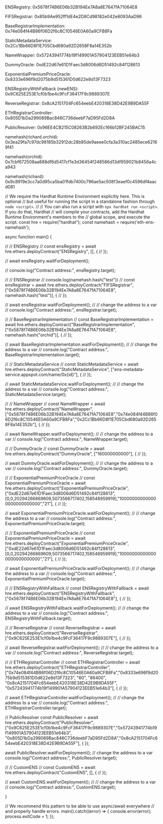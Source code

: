 ENSRegistry: 0x5878f74B6E06b32B194Ee7A8a8E7647fA71064E8

FIFSRegistrar: 0x85b9Ae952ff1dE4e2D8Cd98182e042e8093AaD96

BaseRegistrarImplementation: 0x74e084f44B86f06D2f6c8C10546E0A60a9CFB8Fa

StaticMetadataService: 0x2Cc1Bb66D8f1E705Cbd680a92D2658F8a14E352b

NameWrapper: 0x57243941774b19f149901A57904123EEB51e64b3

DummyOracle: 0xdE22d67e61D1Faec3d8006d6D51492c84f128613

ExponentialPremiumPriceOracle: 0x8333e696f9d2075b9d515361D0d622e8d13F7323

ENSRegistryWithFallback (newENS): 0x9C625E253E1cf0b1be4c9FcF36417F9c9889307E

ReverseRegistrar: 0x8cA2151704Fc654eebE420318E38D42E9B9DA55F

ETHRegistrarController: 0x805D1bDa299089Bac846C736deebF7aD95Fd2D8A

PublicResolver: 0x96EE4CB215C08263B2b692Ec166b12BF245BAC15

namehash(richard.orchid): 0x3ea29fa7c97dc98185b32912dc28b85de9aeee0cfa3a310ac2485ece62169f41

namehash(orchid): 0x7cbf672508aa888df6d5417cf1e3d36454f248586d13df959021b8456a4ca943

namehash(richard): 0x9c8919e3cc7a0d95ca5ba01fdb7400c796ae5ac508f3eaef0c4596df4aacd081


// We require the Hardhat Runtime Environment explicitly here. This is optional
// but useful for running the script in a standalone fashion through `node <script>`.
//
// You can also run a script with `npx hardhat run <script>`. If you do that, Hardhat
// will compile your contracts, add the Hardhat Runtime Environment's members to the
// global scope, and execute the script.
const hre = require("hardhat");
const namehash = require('eth-ens-namehash');

async function main() {
  
  // // ENSRegistry
  // const ensRegistry = await hre.ethers.deployContract("ENSRegistry", [], {
  // });

  // await ensRegistry.waitForDeployment();

  // console.log("Contract address:", ensRegistry.target);

  // // ENSRegistrar
  // console.log(namehash.hash("test"))
  // const ensRegistrar = await hre.ethers.deployContract("FIFSRegistrar", ["0x5878f74B6E06b32B194Ee7A8a8E7647fA71064E8", namehash.hash("test")], {
  // });

  // await ensRegistrar.waitForDeployment();
  // // change the address to a var
  // console.log("Contract address:", ensRegistrar.target);

  // // BaseRegistrarImplementation
  // const BaseRegistrarImplementation = await hre.ethers.deployContract("BaseRegistrarImplementation", ["0x5878f74B6E06b32B194Ee7A8a8E7647fA71064E8", namehash.hash("orchid")], {
  // });

  // await BaseRegistrarImplementation.waitForDeployment();
  // // change the address to a var
  // console.log("Contract address:", BaseRegistrarImplementation.target);


  // // StaticMetadataService
  // const StaticMetadataService = await hre.ethers.deployContract("StaticMetadataService", ["ens-metadata-service.appspot.com/name/0x{id}"], {
  // });

  // await StaticMetadataService.waitForDeployment();
  // // change the address to a var
  // console.log("Contract address:", StaticMetadataService.target);

  // // NameWrapper
  // const NameWrapper = await hre.ethers.deployContract("NameWrapper", ["0x5878f74B6E06b32B194Ee7A8a8E7647fA71064E8","0x74e084f44B86f06D2f6c8C10546E0A60a9CFB8Fa","0x2Cc1Bb66D8f1E705Cbd680a92D2658F8a14E352b"], {
  // });

  // await NameWrapper.waitForDeployment();
  // // change the address to a var
  // console.log("Contract address:", NameWrapper.target);

  // // DummyOracle
  // const DummyOracle = await hre.ethers.deployContract("DummyOracle", ["160000000000"], {
  // });

  // await DummyOracle.waitForDeployment();
  // // change the address to a var
  // console.log("Contract address:", DummyOracle.target);

  // // ExponentialPremiumPriceOracle
  // const ExponentialPremiumPriceOracle = await hre.ethers.deployContract("ExponentialPremiumPriceOracle", ["0xdE22d67e61D1Faec3d8006d6D51492c84f128613",[0,0,20294266869609,5073566717402,158548959919],"100000000000000000000000000","21"], {
  // });

  // await ExponentialPremiumPriceOracle.waitForDeployment();
  // // change the address to a var
  // console.log("Contract address:", ExponentialPremiumPriceOracle.target);

  // // ExponentialPremiumPriceOracle
  // const ExponentialPremiumPriceOracle = await hre.ethers.deployContract("ExponentialPremiumPriceOracle", ["0xdE22d67e61D1Faec3d8006d6D51492c84f128613",[0,0,20294266869609,5073566717402,158548959919],"100000000000000000000000000","21"], {
  // });

  // await ExponentialPremiumPriceOracle.waitForDeployment();
  // // change the address to a var
  // console.log("Contract address:", ExponentialPremiumPriceOracle.target);

  // // ENSRegistryWithFallback
  // const ENSRegistryWithFallback = await hre.ethers.deployContract("ENSRegistryWithFallback", ["0x5878f74B6E06b32B194Ee7A8a8E7647fA71064E8"], {
  // });

  // await ENSRegistryWithFallback.waitForDeployment();
  // // change the address to a var
  // console.log("Contract address:", ENSRegistryWithFallback.target);

  // // ReverseRegistrar
  // const ReverseRegistrar = await hre.ethers.deployContract("ReverseRegistrar", ["0x9C625E253E1cf0b1be4c9FcF36417F9c9889307E"], {
  // });

  // await ReverseRegistrar.waitForDeployment();
  // // change the address to a var
  // console.log("Contract address:", ReverseRegistrar.target);

  // // ETHRegistrarController
  // const ETHRegistrarController = await hre.ethers.deployContract("ETHRegistrarController", ["0x74e084f44B86f06D2f6c8C10546E0A60a9CFB8Fa","0x8333e696f9d2075b9d515361D0d622e8d13F7323", "60", "86400", "0x8cA2151704Fc654eebE420318E38D42E9B9DA55F", "0x57243941774b19f149901A57904123EEB51e64b3"], {
  // });

  // await ETHRegistrarController.waitForDeployment();
  // // change the address to a var
  // console.log("Contract address:", ETHRegistrarController.target);


  // PublicResolver
  const PublicResolver = await hre.ethers.deployContract("PublicResolver", ["0x9C625E253E1cf0b1be4c9FcF36417F9c9889307E","0x57243941774b19f149901A57904123EEB51e64b3", "0x805D1bDa299089Bac846C736deebF7aD95Fd2D8A","0x8cA2151704Fc654eebE420318E38D42E9B9DA55F"], {
  });

  await PublicResolver.waitForDeployment();
  // change the address to a var
  console.log("Contract address:", PublicResolver.target);

  // // CustomENS
  // const CustomENS = await hre.ethers.deployContract("CustomENS", [], {
  // });

  // await CustomENS.waitForDeployment();
  // // change the address to a var
  // console.log("Contract address:", CustomENS.target);

}

// We recommend this pattern to be able to use async/await everywhere
// and properly handle errors.
main().catch((error) => {
  console.error(error);
  process.exitCode = 1;
});
